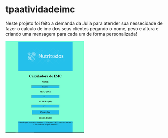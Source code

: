 # tpaatividadeimc

Neste projeto foi feito a demanda da Julia para atender sua nessecidade de fazer o calculo de imc dos seus clientes pegando o nome, peso e altura e criando uma mensagem para cada um de forma personalizada!

<a href="https://eduardoarezandesilva.github.io/tpaatividadeimc/"><img src=".\tela.PNG" width="250px"></a>
